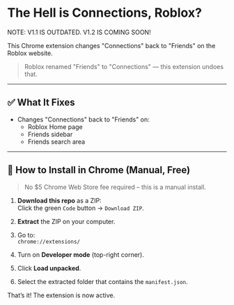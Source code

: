 # The Hell is Connections, Roblox?
NOTE: V1.1 IS OUTDATED. V1.2 IS COMING SOON!

This Chrome extension changes "Connections" back to "Friends" on the Roblox website.

> Roblox renamed "Friends" to "Connections" — this extension undoes that.

---

## ✅ What It Fixes

- Changes "Connections" back to "Friends" on:
  - Roblox Home page
  - Friends sidebar
  - Friends search area

---

## 🔧 How to Install in Chrome (Manual, Free)

> No $5 Chrome Web Store fee required – this is a manual install.

1. **Download this repo** as a ZIP:  
   Click the green `Code` button → `Download ZIP`.

2. **Extract** the ZIP on your computer.

3. Go to:  
   `chrome://extensions/`

4. Turn on **Developer mode** (top-right corner).

5. Click **Load unpacked**.

6. Select the extracted folder that contains the `manifest.json`.

That’s it! The extension is now active.
